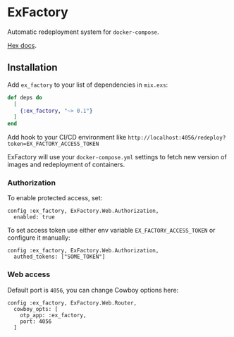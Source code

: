 # ExFactory

Automatic redeployment system for `docker-compose`.

[Hex docs](https://hexdocs.pm/ex_factory).

## Installation

Add `ex_factory` to your list of dependencies in `mix.exs`:

```elixir
def deps do
  [
    {:ex_factory, "~> 0.1"}
  ]
end
```

Add hook to your CI/CD environment like `http://localhost:4056/redeploy?token=EX_FACTORY_ACCESS_TOKEN`

ExFactory will use your `docker-compose.yml` settings to fetch new version of images and redeployment of containers.

### Authorization

To enable protected access, set:

```
config :ex_factory, ExFactory.Web.Authorization,
  enabled: true
```

To set access token use either env variable `EX_FACTORY_ACCESS_TOKEN` or
configure it manually:

```
config :ex_factory, ExFactory.Web.Authorization,
  authed_tokens: ["SOME_TOKEN"]
```

### Web access

Default port is `4056`, you can change Cowboy options here:

```
config :ex_factory, ExFactory.Web.Router,
  cowboy_opts: [
    otp_app: :ex_factory,
    port: 4056
  ]
```
